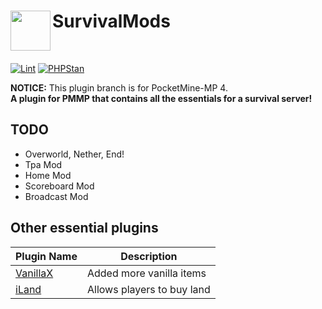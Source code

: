 <h1>SurvivalMods<img src="assets/images/icon.png" height="64" width="64" align="left"></img></h1><br/>

[![Lint](https://poggit.pmmp.io/ci.shield/David-pm-pl/SurvivalMods/SurvivalMods)](https://poggit.pmmp.io/ci/David-pm-pl/SurvivalMods/SurvivalMods)
[![PHPStan](https://github.com/david-pm-pl/SurvivalMods/actions/workflows/main.yml/badge.svg)](https://github.com/david-pm-pl/SurvivalMods/actions/workflows/main.yml/badge.svg)

**NOTICE:** This plugin branch is for PocketMine-MP 4. <br/>
**A plugin for PMMP that contains all the essentials for a survival server!**

## TODO
- Overworld, Nether, End!
- Tpa Mod
- Home Mod
- Scoreboard Mod
- Broadcast Mod

## Other essential plugins

| Plugin Name  | Description |
| ------------- | ----------- |
| [VanillaX](https://github.com/CLADevs/VanillaX/releases) | Added more vanilla items |
| [iLand](https://github.com/David-pm-pl/iLand/releases) | Allows players to buy land |
